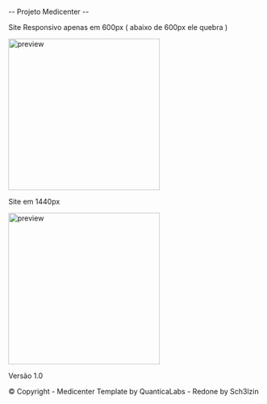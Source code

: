 -- Projeto Medicenter --

Site Responsivo apenas em 600px ( abaixo de 600px ele quebra )

<p>
<img src="preview/preview1400px.png" width="300" alt="preview">
</p>
  
Site em 1440px

<p>
<img src="preview/preview1400px.png" width="300" alt="preview">
</p>
  
Versão 1.0

© Copyright - Medicenter Template by QuanticaLabs - Redone by Sch3lzin
